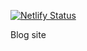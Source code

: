 [![Netlify Status](https://api.netlify.com/api/v1/badges/0f898bd3-161e-453d-a25c-44ddbdb0395d/deploy-status)](https://app.netlify.com/sites/dreamy-carson-385677/deploys)

Blog site
